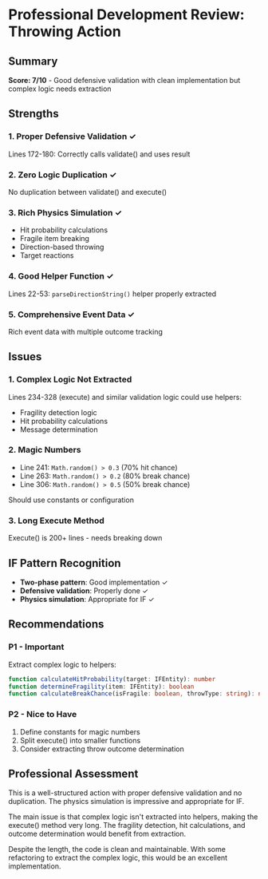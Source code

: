 # Professional Development Review: Throwing Action

## Summary
**Score: 7/10** - Good defensive validation with clean implementation but complex logic needs extraction

## Strengths

### 1. Proper Defensive Validation ✓
Lines 172-180: Correctly calls validate() and uses result

### 2. Zero Logic Duplication ✓
No duplication between validate() and execute()

### 3. Rich Physics Simulation ✓
- Hit probability calculations
- Fragile item breaking
- Direction-based throwing
- Target reactions

### 4. Good Helper Function ✓
Lines 22-53: `parseDirectionString()` helper properly extracted

### 5. Comprehensive Event Data ✓
Rich event data with multiple outcome tracking

## Issues

### 1. Complex Logic Not Extracted
Lines 234-328 (execute) and similar validation logic could use helpers:
- Fragility detection logic
- Hit probability calculations
- Message determination

### 2. Magic Numbers
- Line 241: `Math.random() > 0.3` (70% hit chance)
- Line 263: `Math.random() > 0.2` (80% break chance)
- Line 306: `Math.random() > 0.5` (50% break chance)

Should use constants or configuration

### 3. Long Execute Method
Execute() is 200+ lines - needs breaking down

## IF Pattern Recognition
- **Two-phase pattern**: Good implementation ✓
- **Defensive validation**: Properly done ✓
- **Physics simulation**: Appropriate for IF ✓

## Recommendations

### P1 - Important
Extract complex logic to helpers:
```typescript
function calculateHitProbability(target: IFEntity): number
function determineFragility(item: IFEntity): boolean
function calculateBreakChance(isFragile: boolean, throwType: string): number
```

### P2 - Nice to Have
1. Define constants for magic numbers
2. Split execute() into smaller functions
3. Consider extracting throw outcome determination

## Professional Assessment
This is a well-structured action with proper defensive validation and no duplication. The physics simulation is impressive and appropriate for IF.

The main issue is that complex logic isn't extracted into helpers, making the execute() method very long. The fragility detection, hit calculations, and outcome determination would benefit from extraction.

Despite the length, the code is clean and maintainable. With some refactoring to extract the complex logic, this would be an excellent implementation.